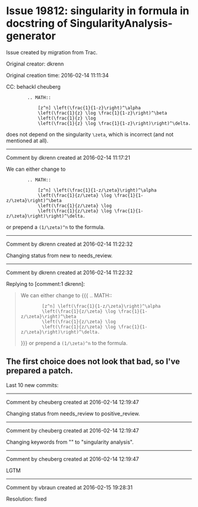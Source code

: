 # Issue 19812: singularity in formula in docstring of SingularityAnalysis-generator

Issue created by migration from Trac.

Original creator: dkrenn

Original creation time: 2016-02-14 11:11:34

CC:  behackl cheuberg


```
        .. MATH::

            [z^n] \left(\frac{1}{1-z}\right)^\alpha
            \left(\frac{1}{z} \log \frac{1}{1-z}\right)^\beta
            \left(\frac{1}{z} \log
            \left(\frac{1}{z} \log \frac{1}{1-z}\right)\right)^\delta.
```

does not depend on the singularity `\zeta`, which is incorrect (and not mentioned at all).



---

Comment by dkrenn created at 2016-02-14 11:17:21

We can either change to

```
        .. MATH::

            [z^n] \left(\frac{1}{1-z/\zeta}\right)^\alpha
            \left(\frac{1}{z/\zeta} \log \frac{1}{1-z/\zeta}\right)^\beta
            \left(\frac{1}{z/\zeta} \log
            \left(\frac{1}{z/\zeta} \log \frac{1}{1-z/\zeta}\right)\right)^\delta.
```

or prepend a `(1/\zeta)^n` to the formula.


---

Comment by dkrenn created at 2016-02-14 11:22:32

Changing status from new to needs_review.


---

Comment by dkrenn created at 2016-02-14 11:22:32

Replying to [comment:1 dkrenn]:
> We can either change to
> {{{
>         .. MATH::
> 
>             [z^n] \left(\frac{1}{1-z/\zeta}\right)^\alpha
>             \left(\frac{1}{z/\zeta} \log \frac{1}{1-z/\zeta}\right)^\beta
>             \left(\frac{1}{z/\zeta} \log
>             \left(\frac{1}{z/\zeta} \log \frac{1}{1-z/\zeta}\right)\right)^\delta.
> }}}
> or prepend a `(1/\zeta)^n` to the formula. 

The first choice does not look that bad, so I've prepared a patch.
----
Last 10 new commits:


---

Comment by cheuberg created at 2016-02-14 12:19:47

Changing status from needs_review to positive_review.


---

Comment by cheuberg created at 2016-02-14 12:19:47

Changing keywords from "" to "singularity analysis".


---

Comment by cheuberg created at 2016-02-14 12:19:47

LGTM


---

Comment by vbraun created at 2016-02-15 19:28:31

Resolution: fixed
